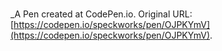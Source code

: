 # 
 _A Pen created at CodePen.io. Original URL: [https://codepen.io/speckworks/pen/OJPKYmV](https://codepen.io/speckworks/pen/OJPKYmV).

 